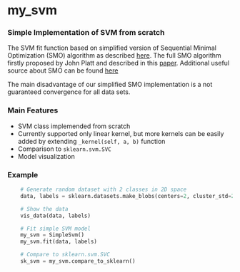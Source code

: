 # my_svm
### Simple Implementation of SVM from scratch

The SVM fit function based on simplified version of Sequential Minimal Optimization (SMO) algorithm as described [here](http://cs229.stanford.edu/materials/smo.pdf).
The full SMO algorithm firstly proposed by John Platt and described in this [paper](https://www.microsoft.com/en-us/research/wp-content/uploads/2016/02/tr-98-14.pdf).
Additional useful source about SMO can be found [here](http://nshorter.com/ResearchPapers/MachineLearning/A_Roadmap_to_SVM_SMO.pdf)

The main disadvantage of our simplified SMO implementation is a not guaranteed convergence  for all data sets.

### Main Features
- SVM class implemended from scratch
- Currently supported only linear kernel, but more kernels can be easily added by extending  `_kernel(self, a, b)` function
- Comparison to `sklearn.svm.SVC` 
- Model visualization

### Example
``` python
    # Generate random dataset with 2 classes in 2D space
    data, labels = sklearn.datasets.make_blobs(centers=2, cluster_std=2.5)

    # Show the data
    vis_data(data, labels)

    # Fit simple SVM model
    my_svm = SimpleSvm()
    my_svm.fit(data, labels)

    # Compare to sklearn.svm.SVC
    sk_svm = my_svm.compare_to_sklearn()
```
